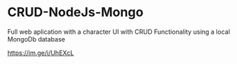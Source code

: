 # CRUD-NodeJs-Mongo
Full web aplication with a character UI with CRUD Functionality using a  local MongoDb database


https://im.ge/i/UhEXcL
